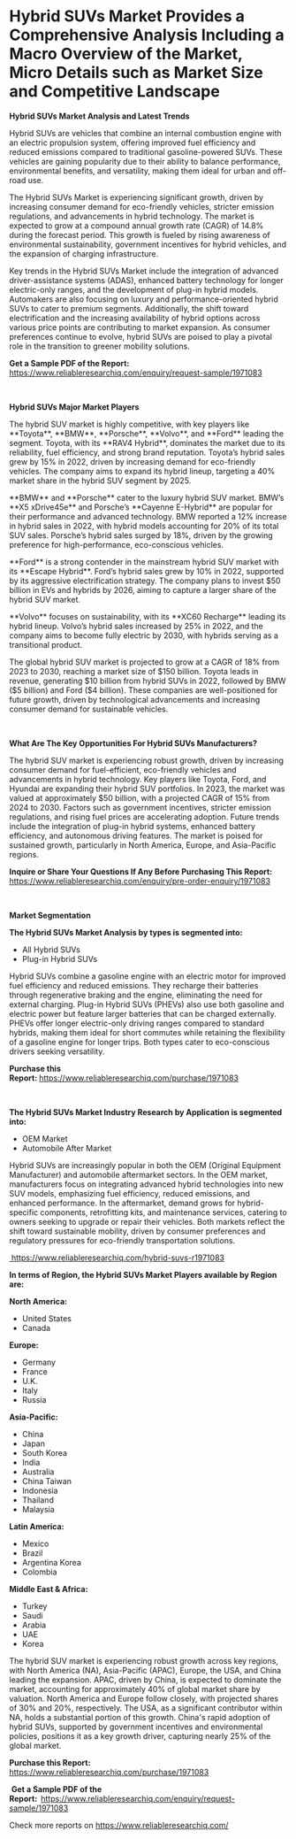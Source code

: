 <p><h1>Hybrid SUVs Market Provides a Comprehensive Analysis Including a Macro Overview of the Market, Micro Details such as Market Size and Competitive Landscape</h1></p><p><strong>Hybrid SUVs Market Analysis and Latest Trends</strong></p>
<p><p>Hybrid SUVs are vehicles that combine an internal combustion engine with an electric propulsion system, offering improved fuel efficiency and reduced emissions compared to traditional gasoline-powered SUVs. These vehicles are gaining popularity due to their ability to balance performance, environmental benefits, and versatility, making them ideal for urban and off-road use.</p><p>The Hybrid SUVs Market is experiencing significant growth, driven by increasing consumer demand for eco-friendly vehicles, stricter emission regulations, and advancements in hybrid technology. The market is expected to grow at a compound annual growth rate (CAGR) of 14.8% during the forecast period. This growth is fueled by rising awareness of environmental sustainability, government incentives for hybrid vehicles, and the expansion of charging infrastructure.</p><p>Key trends in the Hybrid SUVs Market include the integration of advanced driver-assistance systems (ADAS), enhanced battery technology for longer electric-only ranges, and the development of plug-in hybrid models. Automakers are also focusing on luxury and performance-oriented hybrid SUVs to cater to premium segments. Additionally, the shift toward electrification and the increasing availability of hybrid options across various price points are contributing to market expansion. As consumer preferences continue to evolve, hybrid SUVs are poised to play a pivotal role in the transition to greener mobility solutions.</p></p>
<p><strong>Get a Sample PDF of the Report:&nbsp;</strong> <a href="https://www.reliableresearchiq.com/enquiry/request-sample/1971083?utm_campaign=1842&utm_medium=2&utm_source=Github&utm_content=ia&utm_term=23012025&utm_id=hybrid-suvs">https://www.reliableresearchiq.com/enquiry/request-sample/1971083</a></p>
<p>&nbsp;</p>
<p><strong>Hybrid SUVs Major Market Players</strong></p>
<p><p>The hybrid SUV market is highly competitive, with key players like **Toyota**, **BMW**, **Porsche**, **Volvo**, and **Ford** leading the segment. Toyota, with its **RAV4 Hybrid**, dominates the market due to its reliability, fuel efficiency, and strong brand reputation. Toyota’s hybrid sales grew by 15% in 2022, driven by increasing demand for eco-friendly vehicles. The company aims to expand its hybrid lineup, targeting a 40% market share in the hybrid SUV segment by 2025.</p><p>**BMW** and **Porsche** cater to the luxury hybrid SUV market. BMW’s **X5 xDrive45e** and Porsche’s **Cayenne E-Hybrid** are popular for their performance and advanced technology. BMW reported a 12% increase in hybrid sales in 2022, with hybrid models accounting for 20% of its total SUV sales. Porsche’s hybrid sales surged by 18%, driven by the growing preference for high-performance, eco-conscious vehicles.</p><p>**Ford** is a strong contender in the mainstream hybrid SUV market with its **Escape Hybrid**. Ford’s hybrid sales grew by 10% in 2022, supported by its aggressive electrification strategy. The company plans to invest $50 billion in EVs and hybrids by 2026, aiming to capture a larger share of the hybrid SUV market.</p><p>**Volvo** focuses on sustainability, with its **XC60 Recharge** leading its hybrid lineup. Volvo’s hybrid sales increased by 25% in 2022, and the company aims to become fully electric by 2030, with hybrids serving as a transitional product.</p><p>The global hybrid SUV market is projected to grow at a CAGR of 18% from 2023 to 2030, reaching a market size of $150 billion. Toyota leads in revenue, generating $10 billion from hybrid SUVs in 2022, followed by BMW ($5 billion) and Ford ($4 billion). These companies are well-positioned for future growth, driven by technological advancements and increasing consumer demand for sustainable vehicles.</p></p>
<p>&nbsp;</p>
<p><strong>What Are The Key Opportunities For Hybrid SUVs Manufacturers?</strong></p>
<p><p>The hybrid SUV market is experiencing robust growth, driven by increasing consumer demand for fuel-efficient, eco-friendly vehicles and advancements in hybrid technology. Key players like Toyota, Ford, and Hyundai are expanding their hybrid SUV portfolios. In 2023, the market was valued at approximately $50 billion, with a projected CAGR of 15% from 2024 to 2030. Factors such as government incentives, stricter emission regulations, and rising fuel prices are accelerating adoption. Future trends include the integration of plug-in hybrid systems, enhanced battery efficiency, and autonomous driving features. The market is poised for sustained growth, particularly in North America, Europe, and Asia-Pacific regions.</p></p>
<p><strong>Inquire or Share Your Questions If Any Before Purchasing This Report:</strong> <a href="https://www.reliableresearchiq.com/enquiry/pre-order-enquiry/1971083?utm_campaign=1842&utm_medium=2&utm_source=Github&utm_content=ia&utm_term=23012025&utm_id=hybrid-suvs">https://www.reliableresearchiq.com/enquiry/pre-order-enquiry/1971083</a></p>
<p>&nbsp;</p>
<p><strong>Market Segmentation</strong></p>
<p><strong>The Hybrid SUVs Market Analysis by types is segmented into:</strong></p>
<p><ul><li>All Hybrid SUVs</li><li>Plug-in Hybrid SUVs</li></ul></p>
<p><p>Hybrid SUVs combine a gasoline engine with an electric motor for improved fuel efficiency and reduced emissions. They recharge their batteries through regenerative braking and the engine, eliminating the need for external charging. Plug-in Hybrid SUVs (PHEVs) also use both gasoline and electric power but feature larger batteries that can be charged externally. PHEVs offer longer electric-only driving ranges compared to standard hybrids, making them ideal for short commutes while retaining the flexibility of a gasoline engine for longer trips. Both types cater to eco-conscious drivers seeking versatility.</p></p>
<p><strong>Purchase this Report:&nbsp;</strong><a href="https://www.reliableresearchiq.com/purchase/1971083?utm_campaign=1842&utm_medium=2&utm_source=Github&utm_content=ia&utm_term=23012025&utm_id=hybrid-suvs">https://www.reliableresearchiq.com/purchase/1971083</a></p>
<p>&nbsp;</p>
<p><strong>The Hybrid SUVs Market Industry Research by Application is segmented into:</strong></p>
<p><ul><li>OEM Market</li><li>Automobile After Market</li></ul></p>
<p><p>Hybrid SUVs are increasingly popular in both the OEM (Original Equipment Manufacturer) and automobile aftermarket sectors. In the OEM market, manufacturers focus on integrating advanced hybrid technologies into new SUV models, emphasizing fuel efficiency, reduced emissions, and enhanced performance. In the aftermarket, demand grows for hybrid-specific components, retrofitting kits, and maintenance services, catering to owners seeking to upgrade or repair their vehicles. Both markets reflect the shift toward sustainable mobility, driven by consumer preferences and regulatory pressures for eco-friendly transportation solutions.</p></p>
<p><a href="https://www.reliableresearchiq.com/hybrid-suvs-r1971083?utm_campaign=1842&utm_medium=2&utm_source=Github&utm_content=ia&utm_term=23012025&utm_id=hybrid-suvs">&nbsp;https://www.reliableresearchiq.com/hybrid-suvs-r1971083</a></p>
<p><strong>In terms of Region, the Hybrid SUVs Market Players available by Region are:</strong></p>
<p>
    <p> <strong> North America: </strong>
        <ul>
            <li>United States</li>
            <li>Canada</li>
        </ul>
        </p> 
    <p> <strong> Europe: </strong>
        <ul>
            <li>Germany</li>
            <li>France</li>
            <li>U.K.</li>
            <li>Italy</li>
            <li>Russia</li>
        </ul>
        </p> 
    <p> <strong> Asia-Pacific: </strong>
        <ul>
            <li>China</li>
            <li>Japan</li>
            <li>South Korea</li>
            <li>India</li>
            <li>Australia</li>
            <li>China Taiwan</li>
            <li>Indonesia</li>
            <li>Thailand</li>
            <li>Malaysia</li>
        </ul>
        </p> 
    <p> <strong> Latin America: </strong>
        <ul>
            <li>Mexico</li>
            <li>Brazil</li>
            <li>Argentina Korea</li>
            <li>Colombia</li>
        </ul>
        </p> 
    <p> <strong> Middle East & Africa: </strong>
        <ul>
            <li>Turkey</li>
            <li>Saudi</li>
            <li>Arabia</li>
            <li>UAE</li>
            <li>Korea</li>
        </ul>
    </p>
    </p>
<p><p>The hybrid SUV market is experiencing robust growth across key regions, with North America (NA), Asia-Pacific (APAC), Europe, the USA, and China leading the expansion. APAC, driven by China, is expected to dominate the market, accounting for approximately 40% of global market share by valuation. North America and Europe follow closely, with projected shares of 30% and 20%, respectively. The USA, as a significant contributor within NA, holds a substantial portion of this growth. China's rapid adoption of hybrid SUVs, supported by government incentives and environmental policies, positions it as a key growth driver, capturing nearly 25% of the global market.</p></p>
<p><strong>Purchase this Report: </strong><a href="https://www.reliableresearchiq.com/purchase/1971083?utm_campaign=1842&utm_medium=2&utm_source=Github&utm_content=ia&utm_term=23012025&utm_id=hybrid-suvs">https://www.reliableresearchiq.com/purchase/1971083</a></p>
<p>&nbsp;<strong>Get a Sample PDF of the Report:&nbsp;&nbsp;</strong><a href="https://www.reliableresearchiq.com/enquiry/request-sample/1971083?utm_campaign=1842&utm_medium=2&utm_source=Github&utm_content=ia&utm_term=23012025&utm_id=hybrid-suvs">https://www.reliableresearchiq.com/enquiry/request-sample/1971083</a></p>
<p><strong></strong></p>
<p>Check more reports on <a href="https://www.reliableresearchiq.com/?utm_campaign=1842&utm_medium=2&utm_source=Github&utm_content=ia&utm_term=23012025&utm_id=hybrid-suvs">https://www.reliableresearchiq.com/</a></p>